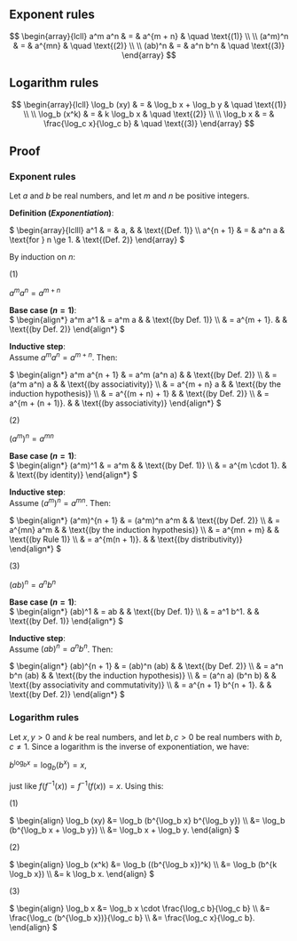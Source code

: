 ## Exponent rules

$$
\begin{array}{lcll}
a^m a^n & = & a^{m + n} & \quad \text{(1)} \\
\\
(a^m)^n & = & a^{mn}    & \quad \text{(2)} \\
\\
(ab)^n  & = & a^n b^n   & \quad \text{(3)}
\end{array}
$$

## Logarithm rules

$$
\begin{array}{lcll}
\log_b (xy)  & = & \log_b x + \log_b y       & \quad \text{(1)} \\
\\
\log_b (x^k) & = & k \log_b x                & \quad \text{(2)} \\
\\
\log_b x     & = & \frac{\log_c x}{\log_c b} & \quad \text{(3)}
\end{array}
$$

## Proof

### Exponent rules

Let $a$ and $b$ be real numbers, and let $m$ and $n$ be positive integers.

**Definition (_Exponentiation_)**:

$`
\begin{array}{lclll}
a^1       & = & a,    &                      & \text{(Def. 1)} \\
a^{n + 1} & = & a^n a & \text{for } n \ge 1. & \text{(Def. 2)}
\end{array}
`$

By induction on $n$:

(1)

$a^m a^n = a^{m + n}$

**Base case ($n = 1$)**:
<br>
$`
\begin{align*}
a^m a^1
& = a^m a      & & \text{(by Def. 1)} \\
& = a^{m + 1}. & & \text{(by Def. 2)}
\end{align*}
`$

**Inductive step**:
<br>
Assume $a^m a^n = a^{m + n}$. Then:

$`
\begin{align*}
a^m a^{n + 1}
& = a^m (a^n a)      & & \text{(by Def. 2)} \\
& = (a^m a^n) a      & & \text{(by associativity)} \\
& = a^{m + n} a      & & \text{(by the induction hypothesis)} \\
& = a^{(m + n) + 1}  & & \text{(by Def. 2)} \\
& = a^{m + (n + 1)}. & & \text{(by associativity)}
\end{align*}
`$

(2)

$(a^m)^n = a^{mn}$

**Base case ($n = 1$)**:
<br>
$`
\begin{align*}
(a^m)^1
& = a^m            & & \text{(by Def. 1)} \\
& = a^{m \cdot 1}. & & \text{(by identity)}
\end{align*}
`$

**Inductive step**:
<br>
Assume $(a^m)^n = a^{mn}$. Then:

$`
\begin{align*}
(a^m)^{n + 1}
& = (a^m)^n a^m   & & \text{(by Def. 2)} \\
& = a^{mn} a^m    & & \text{(by the induction hypothesis)} \\
& = a^{mn + m}    & & \text{(by Rule 1)} \\
& = a^{m(n + 1)}. & & \text{(by distributivity)}
\end{align*}
`$

(3)

$(ab)^n = a^n b^n$

**Base case ($n = 1$)**:
<br>
$`
\begin{align*}
(ab)^1
& = ab       & & \text{(by Def. 1)} \\
& = a^1 b^1. & & \text{(by Def. 1)}
\end{align*}
`$

**Inductive step**:
<br>
Assume $(ab)^n = a^n b^n$. Then:

$`
\begin{align*}
(ab)^{n + 1}
& = (ab)^n (ab)          & & \text{(by Def. 2)} \\
& = a^n b^n (ab)         & & \text{(by the induction hypothesis)} \\
& = (a^n a) (b^n b)      & & \text{(by associativity and commutativity)} \\
& = a^{n + 1} b^{n + 1}. & & \text{(by Def. 2)}
\end{align*}
`$

### Logarithm rules

Let $x, y > 0$ and $k$ be real numbers, and let $b, c > 0$ be real numbers with $b, c \ne 1$. Since a logarithm is the inverse of exponentiation, we have:

$`b^{\log_b x} = \log_b (b^x) = x,`$

just like $f(f^{-1}(x)) = f^{-1}(f(x)) = x$. Using this:

(1)

$`
\begin{align}
\log_b (xy)
&= \log_b (b^{\log_b x} b^{\log_b y}) \\
&= \log_b (b^{\log_b x + \log_b y}) \\
&= \log_b x + \log_b y.
\end{align}
`$

(2)

$`
\begin{align}
\log_b (x^k)
&= \log_b ((b^{\log_b x})^k) \\
&= \log_b (b^{k \log_b x}) \\
&= k \log_b x.
\end{align}
`$

(3)

$`
\begin{align}
\log_b x
&= \log_b x \cdot \frac{\log_c b}{\log_c b} \\
&= \frac{\log_c (b^{\log_b x})}{\log_c b} \\
&= \frac{\log_c x}{\log_c b}.
\end{align}
`$
